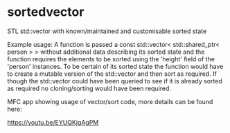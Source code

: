 # sortedvector
STL std::vector with known/maintained and customisable sorted state

Example usage:
  A function is passed a const std::vector< std::shared_ptr< person > > without additional data describing its sorted state and the function requires the elements to be sorted using the 'height' field of the 'person' instances. To be certain of its sorted state the function would have to create a mutable version of the std::vector and then sort as required. If though the std::vector could have been queried to see if it is already sorted as required no cloning/sorting would have been required.

MFC app showing  usage of vector/sort code, more details can be found here:

https://youtu.be/EYUQKjgAgPM
